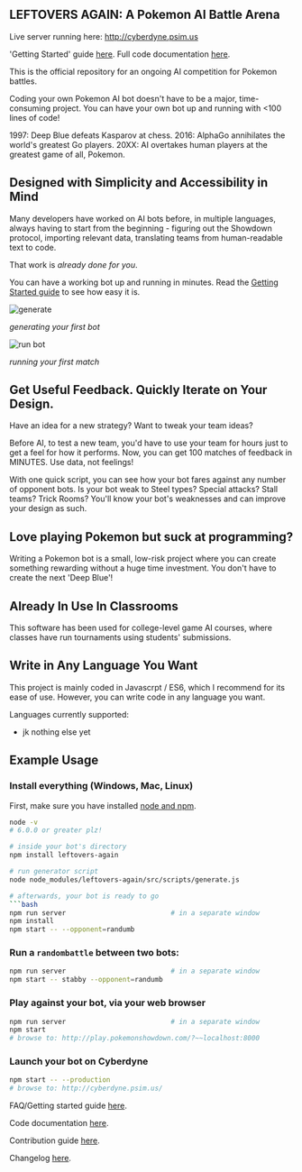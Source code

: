 ## LEFTOVERS AGAIN: A Pokemon AI Battle Arena

Live server running here: http://cyberdyne.psim.us

'Getting Started' guide [here](https://github.com/dramamine/leftovers-again/blob/master/FAQ.md).
Full code documentation [here](https://avadavat.github.io/leftovers-again/).

This is the official repository for an ongoing AI competition for Pokemon battles.

Coding your own Pokemon AI bot doesn't have to be a major, time-consuming project. You can have your own bot up and running with <100 lines of code!

1997: Deep Blue defeats Kasparov at chess. 2016: AlphaGo annihilates the world's greatest Go players. 20XX: AI overtakes human players at the greatest game of all, Pokemon.

## Designed with Simplicity and Accessibility in Mind

Many developers have worked on AI bots before, in multiple languages, always having to start from the beginning - figuring out the Showdown protocol, importing relevant data, translating teams from human-readable text to code.

That work is *already done for you*.

You can have a working bot up and running in minutes. Read the [Getting Started guide](https://github.com/dramamine/leftovers-again/blob/master/FAQ.md) to see how easy it is.

![generate](https://user-images.githubusercontent.com/1554498/29701153-de0017b0-891e-11e7-80fc-60c7f7157a7e.gif)

_generating your first bot_

![run bot](https://user-images.githubusercontent.com/1554498/29701154-de093c0a-891e-11e7-9251-80f3d72c12d9.gif)

_running your first match_

## Get Useful Feedback. Quickly Iterate on Your Design.

Have an idea for a new strategy? Want to tweak your team ideas?

Before AI, to test a new team, you'd have to use your team for hours just to get a feel for how it performs. Now, you can get 100 matches of feedback in MINUTES. Use data, not feelings!

With one quick script, you can see how your bot fares against any number of opponent bots. Is your bot weak to Steel types? Special attacks? Stall teams? Trick Rooms? You'll know your bot's weaknesses and can improve your design as such.



## Love playing Pokemon but suck at programming?

Writing a Pokemon bot is a small, low-risk project where you can create something rewarding without a huge time investment. You don't have to create the next 'Deep Blue'!


## Already In Use In Classrooms
This software has been used for college-level game AI courses, where classes have run tournaments using students' submissions.


## Write in Any Language You Want

This project is mainly coded in Javascrpt / ES6, which I recommend for its ease of use. However, you can write code in any language you want.

Languages currently supported:
- jk nothing else yet


## Example Usage

### Install everything (Windows, Mac, Linux)
First, make sure you have installed [node and npm](https://docs.npmjs.com/getting-started/installing-node).
```bash
node -v
# 6.0.0 or greater plz!

# inside your bot's directory
npm install leftovers-again

# run generator script
node node_modules/leftovers-again/src/scripts/generate.js

# afterwards, your bot is ready to go
```bash
npm run server                          # in a separate window
npm install
npm start -- --opponent=randumb
```

### Run a `randombattle` between two bots:
```bash
npm run server                          # in a separate window
npm start -- stabby --opponent=randumb
```

### Play against your bot, via your web browser
```bash
npm run server                          # in a separate window
npm start
# browse to: http://play.pokemonshowdown.com/?~~localhost:8000
```

### Launch your bot on Cyberdyne
```bash
npm start -- --production
# browse to: http://cyberdyne.psim.us/
```


FAQ/Getting started guide [here](https://github.com/dramamine/leftovers-again/blob/master/FAQ.md).

Code documentation [here](https://avadavat.github.io/leftovers-again/).

Contribution guide [here](https://github.com/dramamine/leftovers-again/blob/master/CONTRIBUTING.md).

Changelog [here](https://github.com/dramamine/leftovers-again/blob/master/CHANGELOG.md).
